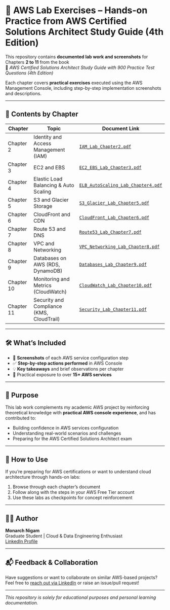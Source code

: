 # 🧠 AWS Lab Exercises – Hands-on Practice from AWS Certified Solutions Architect Study Guide (4th Edition)

This repository contains **documented lab work and screenshots** for Chapters **2 to 11** from the book  
📘 _AWS Certified Solutions Architect Study Guide with 900 Practice Test Questions (4th Edition)_

Each chapter covers **practical exercises** executed using the AWS Management Console, including step-by-step implementation screenshots and descriptions.

---

## 📂 Contents by Chapter

| Chapter | Topic | Document Link |
|--------|-------|----------------|
| Chapter 2 | Identity and Access Management (IAM) | [`IAM_Lab_Chapter2.pdf`](https://smu.primo.exlibrisgroup.com/discovery/fulldisplay?context=L&vid=01SMU_INST:01SMU&search_scope=MyInst_and_CI&tab=Everything&docid=alma9953269578103716) |
| Chapter 3 | EC2 and EBS | [`EC2_EBS_Lab_Chapter3.pdf`](./EC2_EBS_Lab_Chapter3.pdf) |
| Chapter 4 | Elastic Load Balancing & Auto Scaling | [`ELB_AutoScaling_Lab_Chapter4.pdf`](./ELB_AutoScaling_Lab_Chapter4.pdf) |
| Chapter 5 | S3 and Glacier Storage | [`S3_Glacier_Lab_Chapter5.pdf`](./S3_Glacier_Lab_Chapter5.pdf) |
| Chapter 6 | CloudFront and CDN | [`CloudFront_Lab_Chapter6.pdf`](./CloudFront_Lab_Chapter6.pdf) |
| Chapter 7 | Route 53 and DNS | [`Route53_Lab_Chapter7.pdf`](./Route53_Lab_Chapter7.pdf) |
| Chapter 8 | VPC and Networking | [`VPC_Networking_Lab_Chapter8.pdf`](./VPC_Networking_Lab_Chapter8.pdf) |
| Chapter 9 | Databases on AWS (RDS, DynamoDB) | [`Databases_Lab_Chapter9.pdf`](./Databases_Lab_Chapter9.pdf) |
| Chapter 10 | Monitoring and Metrics (CloudWatch) | [`CloudWatch_Lab_Chapter10.pdf`](./CloudWatch_Lab_Chapter10.pdf) |
| Chapter 11 | Security and Compliance (KMS, CloudTrail) | [`Security_Lab_Chapter11.pdf`](./Security_Lab_Chapter11.pdf) |

---

## 🛠️ What’s Included

- 📸 **Screenshots** of each AWS service configuration step
- ✅ **Step-by-step actions performed** in AWS Console
- 💡 **Key takeaways** and brief observations per chapter
- 🧪 Practical exposure to over **15+ AWS services**

---

## 💼 Purpose

This lab work complements my academic AWS project by reinforcing theoretical knowledge with **practical AWS console experience**, and has contributed to:
- Building confidence in AWS services configuration
- Understanding real-world scenarios and challenges
- Preparing for the AWS Certified Solutions Architect exam

---

## 📌 How to Use

If you’re preparing for AWS certifications or want to understand cloud architecture through hands-on labs:
1. Browse through each chapter’s document
2. Follow along with the steps in your AWS Free Tier account
3. Use these labs as checkpoints for concept reinforcement

---

## 🧑‍🎓 Author

**Monarch Nigam**  
Graduate Student | Cloud & Data Engineering Enthusiast  
[LinkedIn Profile](https://www.linkedin.com/in/monarch-nigam/)

---

## 📬 Feedback & Collaboration

Have suggestions or want to collaborate on similar AWS-based projects?  
Feel free to [reach out via LinkedIn]((https://www.linkedin.com/in/monarch-nigam/)) or raise an issue/pull request!

---

_This repository is solely for educational purposes and personal learning documentation._

